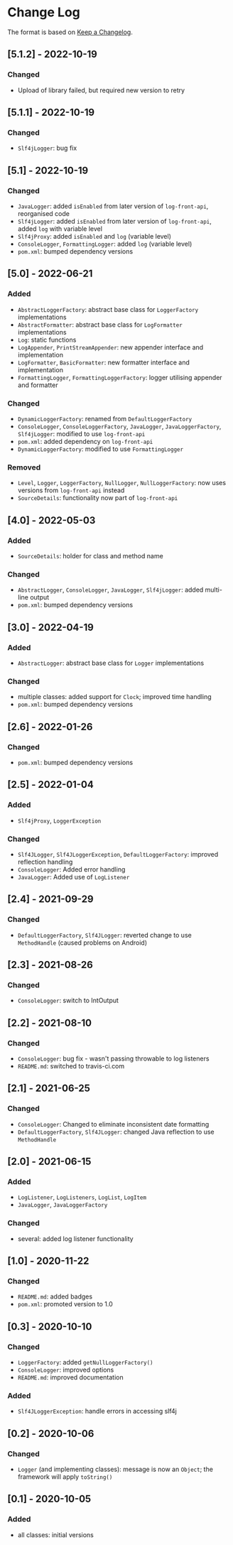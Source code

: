 # Change Log

The format is based on [Keep a Changelog](http://keepachangelog.com/).

## [5.1.2] - 2022-10-19
### Changed
- Upload of library failed, but required new version to retry

## [5.1.1] - 2022-10-19
### Changed
- `Slf4jLogger`: bug fix

## [5.1] - 2022-10-19
### Changed
- `JavaLogger`: added `isEnabled` from later version of `log-front-api`, reorganised code
- `Slf4jLogger`: added `isEnabled` from later version of `log-front-api`, added `log` with variable level
- `Slf4jProxy`: added `isEnabled` and `log` (variable level)
- `ConsoleLogger`, `FormattingLogger`: added `log` (variable level)
- `pom.xml`: bumped dependency versions

## [5.0] - 2022-06-21
### Added
- `AbstractLoggerFactory`: abstract base class for `LoggerFactory` implementations
- `AbstractFormatter`: abstract base class for `LogFormatter` implementations
- `Log`: static functions
- `LogAppender`, `PrintStreamAppender`: new appender interface and implementation
- `LogFormatter`, `BasicFormatter`: new formatter interface and implementation
- `FormattingLogger`, `FormattingLoggerFactory`: logger utilising appender and formatter
### Changed
- `DynamicLoggerFactory`: renamed from `DefaultLoggerFactory`
- `ConsoleLogger`, `ConsoleLoggerFactory`, `JavaLogger`, `JavaLoggerFactory`, `Slf4jLogger`: modified to use
  `log-front-api`
- `pom.xml`: added dependency on `log-front-api`
- `DynamicLoggerFactory`: modified to use `FormattingLogger`
### Removed
- `Level`, `Logger`, `LoggerFactory`, `NullLogger`, `NullLoggerFactory`: now uses versions from `log-front-api` instead
- `SourceDetails`: functionality now part of `log-front-api`

## [4.0] - 2022-05-03
### Added
- `SourceDetails`: holder for class and method name
### Changed
- `AbstractLogger`, `ConsoleLogger`, `JavaLogger`, `Slf4jLogger`: added multi-line output
- `pom.xml`: bumped dependency versions

## [3.0] - 2022-04-19
### Added
- `AbstractLogger`: abstract base class for `Logger` implementations
### Changed
- multiple classes: added support for `Clock`; improved time handling
- `pom.xml`: bumped dependency versions

## [2.6] - 2022-01-26
### Changed
- `pom.xml`: bumped dependency versions

## [2.5] - 2022-01-04
### Added
- `Slf4jProxy`, `LoggerException`
### Changed
- `Slf4JLogger`, `Slf4JLoggerException`, `DefaultLoggerFactory`: improved reflection handling
- `ConsoleLogger`: Added error handling
- `JavaLogger`: Added use of `LogListener`

## [2.4] - 2021-09-29
### Changed
- `DefaultLoggerFactory`, `Slf4JLogger`: reverted change to use `MethodHandle` (caused problems on Android)

## [2.3] - 2021-08-26
### Changed
- `ConsoleLogger`: switch to IntOutput

## [2.2] - 2021-08-10
### Changed
- `ConsoleLogger`: bug fix - wasn't passing throwable to log listeners
- `README.md`: switched to travis-ci.com

## [2.1] - 2021-06-25
### Changed
- `ConsoleLogger`: Changed to eliminate inconsistent date formatting
- `DefaultLoggerFactory`, `Slf4JLogger`: changed Java reflection to use `MethodHandle`

## [2.0] - 2021-06-15
### Added
- `LogListener`, `LogListeners`, `LogList`, `LogItem`
- `JavaLogger`, `JavaLoggerFactory`
### Changed
- several: added log listener functionality

## [1.0] - 2020-11-22
### Changed
- `README.md`: added badges
- `pom.xml`: promoted version to 1.0

## [0.3] - 2020-10-10
### Changed
- `LoggerFactory`: added `getNullLoggerFactory()`
- `ConsoleLogger`: improved options
- `README.md`: improved documentation
### Added
- `Slf4JLoggerException`: handle errors in accessing slf4j

## [0.2] - 2020-10-06
### Changed
- `Logger` (and implementing classes): message is now an `Object`; the framework will apply `toString()`

## [0.1] - 2020-10-05
### Added
- all classes: initial versions
